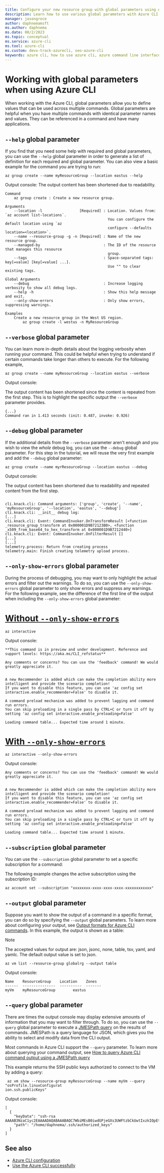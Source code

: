 ```yaml
---
title: Configure your new resource group with global parameters using Azure CLI  | Microsoft Docs
description: Learn how to use various global parameters with Azure CLI to configure a resource group.
manager: jasongroce
author: daphnemamsft
ms.author: daphnema
ms.date: 08/2/2023
ms.topic: conceptual
ms.service: azure-cli
ms.tool: azure-cli 
ms.custom: devx-track-azurecli, seo-azure-cli
keywords: azure cli, how to use azure cli, azure command line interface, how to open azure cli, azure cli commands
---
```


# Working with global parameters when using Azure CLI

When working with the Azure CLI, global parameters allow you to define values that can be used across multiple commands. Global parameters are helpful when you have multiple commands with identical parameter names and values. They can be referenced in a command and have many applications. 

## `--help` global parameter

If you find that you need some help with required and global parameters, you can use the `--help` global parameter in order to generate a list of definition for each required and global parameter. You can also view a basic example for the command you are trying to run:


```azurecli-interactive
az group create --name myResourceGroup --location eastus --help
```

Output console:
The output content has been shortened due to readability.

```output
Command
    az group create : Create a new resource group.

Arguments
    --location -l                 [Required] : Location. Values from: `az account list-locations`.
                                               You can configure the default location using `az
                                               configure --defaults location=<location>`.
    --name --resource-group -g -n [Required] : Name of the new resource group.
    --managed-by                             : The ID of the resource that manages this resource
                                               group.
    --tags                                   : Space-separated tags: key[=value] [key[=value] ...].
                                               Use "" to clear existing tags.

Global Arguments
    --debug                                  : Increase logging verbosity to show all debug logs.
    --help -h                                : Show this help message and exit.
    --only-show-errors                       : Only show errors, suppressing warnings.

Examples
    Create a new resource group in the West US region.
        az group create -l westus -n MyResourceGroup
```

## `--verbose` global parameter

You can learn more in-depth details about the logging verbosity when running your command. This could be helpful when trying to understand if certain commands take longer than others to execute. For the following example, 

```azurecli-interactive
az group create --name myResourceGroup --location eastus --verbose 
```

Output console:

The output content has been shortened since the content is repeated from the first step. This is to highlight the specific output the `--verbose` parameter provides.

```output
{...}
Command ran in 1.413 seconds (init: 0.487, invoke: 0.926)
```

## `--debug` global parameter

If the additional details from the `--verbose` parameter aren't enough and you wish to view the *whole* debug log, you can use the `--debug` global parameter. For this step in the tutorial, we will reuse the very first example and add the `--debug` global parameter:

```azurecli-interactive
az group create --name myrResourceGroup --location eastus --debug
```

Output console:

The output content has been shortened due to readability and repeated content from the first step.

```output

cli.knack.cli: Command arguments: ['group', 'create', '--name', 'myResourceGroup', '--location', 'eastus', '--debug']
cli.knack.cli: __init__ debug log:
[...]
cli.knack.cli: Event: CommandInvoker.OnTransformResult [<function _resource_group_transform at 0x000001D9B72123B0>, <function _x509_from_base64_to_hex_transform at 0x000001D9B7212440>]
cli.knack.cli: Event: CommandInvoker.OnFilterResult []
{...}
[...]
telemetry.process: Return from creating process
telemetry.main: Finish creating telemetry upload process.

```

## `--only-show-errors` global parameter

During the process of debugging, you may want to only highlight the actual errors and filter out the warnings. To do so, you can use the `--only-show-errors` global parameter to only show errors and suppress any warnings. For the following example, see the difference of the first line of the output when including the `--only-show-errors` global parameter:

# [Without `--only-show-errors`](#tab/tabid-1)

```azurecli-interactive
az interactive 
```

Output console:

```output
**This command is in preview and under development. Reference and support levels: https://aka.ms/CLI_refstatus**

Any comments or concerns? You can use the 'feedback' command! We would greatly appreciate it.


A new Recommender is added which can make the completion ability more intelligent and provide the scenario completion!
If you want to disable this feature, you can use 'az config set interactive.enable_recommender=False' to disable it.

A command preload mechanism was added to prevent lagging and command run errors.
You can skip preloading in a single pass by CTRL+C or turn it off by setting 'az config set interactive.enable_preloading=False'

Loading command table... Expected time around 1 minute.
```

# [With `--only-show-errors`](#tab/tabid-2)

```azurecli-interactive
az interactive --only-show-errors
```

Output console:

```output
Any comments or concerns? You can use the 'feedback' command! We would greatly appreciate it.


A new Recommender is added which can make the completion ability more intelligent and provide the scenario completion!
If you want to disable this feature, you can use 'az config set interactive.enable_recommender=False' to disable it.

A command preload mechanism was added to prevent lagging and command run errors.
You can skip preloading in a single pass by CTRL+C or turn it off by setting 'az config set interactive.enable_preloading=False'

Loading command table... Expected time around 1 minute.
```

## `--subscription` global parameter

You can use the `--subscription` global parameter to set a specific subscription for a command:

The following example changes the active subscription using the subscription ID:

```azurecli-interactive
az account set --subscription "xxxxxxxx-xxxx-xxxx-xxxx-xxxxxxxxxxxx"
```

## `--output` global parameter

Suppose you want to show the output of a command in a specific format, you can do so by specifying the `--output` global parameters. To learn more about configuring your output, see [Output formats for Azure CLI commands](../docs-ref-conceptual/format-output-azure-cli.md). In this example, the output is shown as a table:

> [!NOTE]
> The accepted values for output are: json, jsonc, none, table, tsv, yaml, and yamlc. The default output value is set to json. 


```azurecli-interactive
az vm list --resource-group globalrg --output table
```

Output console:

```output
Name    ResourceGroup    Location    Zones
------  ---------------  ----------  -------
myVm    myResourceGroup        eastus
```

## `--query` global parameter

There are times the output console may display extensive amounts of information that you may want to filter through. To do so, you can use the `--query` global parameter to execute a [JMESPath query](http://jmespath.org) on the results of commands. JMESPath is a query language for JSON, which gives you the ability to select and modify data from the CLI output.

Most commands in Azure CLI support the `--query` parameter. To learn more about querying your command output, see [How to query Azure CLI command output using a JMESPath query](../docs-ref-conceptual/query-azure-cli.md)

This example returns the SSH public keys authorized to connect to the VM by adding a query:

```azurecli-interactive
 az vm show --resource-group myResourceGroup --name myVm --query "osProfile.linuxConfigurat
ion.ssh.publicKeys"
```

Output console:

```output
[
  {
    "keyData": "ssh-rsa AAAAB3NzaC1yc2EAAAADAQABAAABAQC7WbiMEsB0iwdGPjeGXs3UWFtzbCkUwtIxzkIOpEtlqkLGa0XQdvwhzok6szq6Ycx/f4cfid/yrmBPtzmxdQnGeCy2FOcVIzp+SkjIUg/Ez2YyDcMb60u66QUmHPRyhipJ/PDZROt6O0092qfTkTjB+7hLRiZzV2raLjiQ95eV0AXUP+Gsvdo/7ytqWNIm3iQTWbQ/GwSg+p0v+kmZELIbrxo845dambSpgBL8g0wCUZaptru3ZHo9m0UWbFPASVJKauhfPCSVPQCaOCaAdB01Ih8QDVRCazT+jyV6GgTwUIXVQthVBbt56ibhuSUdf0cWF8IVncjH+WXexVAhQw0j",
    "path": "/home/daphnema/.ssh/authorized_keys"
  }
]
```

## See also

- [Azure CLI configuration](./azure-cli-configuration.md)
- [Use the Azure CLI successfully](./use-cli-effectively.md)


